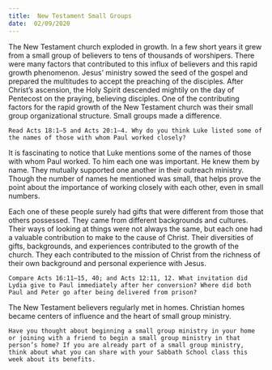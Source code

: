 ```yaml
---
title:  New Testament Small Groups
date:  02/09/2020
---
```


The New Testament church exploded in growth. In a few short years it grew from a small group of believers to tens of thousands of worshipers. There were many factors that contributed to this influx of believers and this rapid growth phenomenon. Jesus’ ministry sowed the seed of the gospel and prepared the multitudes to accept the preaching of the disciples. After Christ’s ascension, the Holy Spirit descended mightily on the day of Pentecost on the praying, believing disciples. One of the contributing factors for the rapid growth of the New Testament church was their small group organizational structure. Small groups made a difference.

`Read Acts 18:1–5 and Acts 20:1–4. Why do you think Luke listed some of the names of those with whom Paul worked closely? `

It is fascinating to notice that Luke mentions some of the names of those with whom Paul worked. To him each one was important. He knew them by name. They mutually supported one another in their outreach ministry. Though the number of names he mentioned was small, that helps prove the point about the importance of working closely with each other, even in small numbers.

Each one of these people surely had gifts that were different from those that others possessed. They came from different backgrounds and cultures. Their ways of looking at things were not always the same, but each one had a valuable contribution to make to the cause of Christ. Their diversities of gifts, backgrounds, and experiences contributed to the growth of the church. They each contributed to the mission of Christ from the richness of their own background and personal experience with Jesus.

`Compare Acts 16:11–15, 40; and Acts 12:11, 12. What invitation did Lydia give to Paul immediately after her conversion? Where did both Paul and Peter go after being delivered from prison? `

The New Testament believers regularly met in homes. Christian homes became centers of influence and the heart of small group ministry.

`Have you thought about beginning a small group ministry in your home or joining with a friend to begin a small group ministry in that person’s home? If you are already part of a small group ministry, think about what you can share with your Sabbath School class this week about its benefits.`